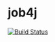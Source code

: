 # job4j
[![Build Status](https://app.travis-ci.com/Dima-Stepanov/job4j_elementary.svg?branch=master)](https://app.travis-ci.com/Dima-Stepanov/job4j_elementary)
